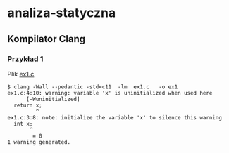 # analiza-statyczna

## Kompilator Clang

### Przykład 1

Plik [ex1.c](ex1.c)


```
$ clang -Wall --pedantic -std=c11  -lm  ex1.c   -o ex1
ex1.c:4:10: warning: variable 'x' is uninitialized when used here
      [-Wuninitialized]
  return x;
         ^
ex1.c:3:8: note: initialize the variable 'x' to silence this warning
  int x;
       ^
        = 0
1 warning generated.
```

